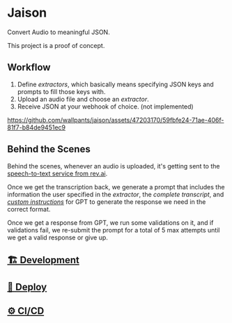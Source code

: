 # Jaison

Convert Audio to meaningful JSON.

This project is a proof of concept.

## Workflow

1. Define _extractors_, which basically means specifying JSON keys
   and prompts to fill those keys with.
2. Upload an audio file and choose an _extractor_.
3. Receive JSON at your webhook of choice. (not implemented)

https://github.com/wallpants/jaison/assets/47203170/59fbfe24-71ae-406f-81f7-b84de9451ec9

## Behind the Scenes

Behind the scenes, whenever an audio is uploaded, it's getting sent to the [speech-to-text
service from rev.ai](https://www.rev.ai/).

Once we get the transcription back, we generate a prompt that includes the
information the user specified in the _extractor_, the _complete transcript_,
and [_custom instructions_](/app/routes/extractor-jobs.webhook/generate-prompt.ts)
for GPT to generate the response we need in the correct format.

Once we get a response from GPT, we run some validations on it, and if validations
fail, we re-submit the prompt for a total of 5 max attempts until we get a valid
response or give up.

## [🏗️ Development](/docs/development.md)

## [🚀 Deploy](/docs/deploy.md)

## [⚙️ CI/CD](/docs/ci-cd.md)
